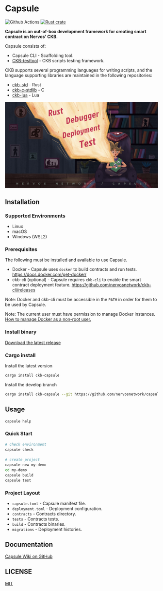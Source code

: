 # Capsule

![Github Actions][GH-action-badge] [![Rust crate][rust-crate-badge]](https://crates.io/crates/ckb-capsule)

[GH-action-badge]: https://img.shields.io/github/actions/workflow/status/nervosnetwork/capsule/rust.yml?branch=develop&style=flat
[rust-crate-badge]: https://img.shields.io/crates/v/ckb-capsule?style=flat


**Capsule is an out-of-box development framework for creating smart contract on Nervos' CKB.**

Capsule consists of:

- Capsule CLI - Scaffolding tool.
- [CKB-testtool](https://github.com/nervosnetwork/capsule/tree/develop/crates/testtool) - CKB scripts testing framework.

CKB supports several programming languages for writing scripts, and the language supporting libraries are maintained in the following repositories:

- [ckb-std](https://github.com/nervosnetwork/ckb-std) - Rust
- [ckb-c-stdlib](https://github.com/nervosnetwork/ckb-c-stdlib) - C
- [ckb-lua](https://github.com/nervosnetwork/ckb-lua) - Lua


![Capsule](./capsule.jpg)

## Installation

### Supported Environments

- Linux
- macOS
- Windows (WSL2)

### Prerequisites

The following must be installed and available to use Capsule.

- Docker - Capsule uses `docker` to build contracts and run tests. https://docs.docker.com/get-docker/
- ckb-cli (optional) - Capsule requires `ckb-cli` to enable the smart contract deployment feature. https://github.com/nervosnetwork/ckb-cli/releases

Note: Docker and ckb-cli must be accessible in the `PATH` in order for them to be used by Capsule.

Note: The current user must have permission to manage Docker instances. [How to manage Docker as a non-root user.](https://docs.docker.com/engine/install/linux-postinstall/)

### Install binary

[Download the latest release](https://github.com/nervosnetwork/capsule/releases/latest)

### Cargo install

Install the latest version

``` sh
cargo install ckb-capsule
```

Install the develop branch

``` sh
cargo install ckb-capsule --git https://github.com/nervosnetwork/capsule.git --branch develop
```

## Usage

``` sh
capsule help
```

### Quick Start

``` sh
# check environment
capsule check

# create project
capsule new my-demo
cd my-demo
capsule build
capsule test
```

### Project Layout

* `capsule.toml`    - Capsule manifest file.
* `deployment.toml` - Deployment configuration.
* `contracts`       - Contracts directory.
* `tests`           - Contracts tests.
* `build`           - Contracts binaries.
* `migrations`      - Deployment histories.

## Documentation

[Capsule Wiki on GitHub](https://github.com/nervosnetwork/capsule/wiki)

## LICENSE

[MIT](https://github.com/nervosnetwork/capsule/blob/master/LICENSE)
